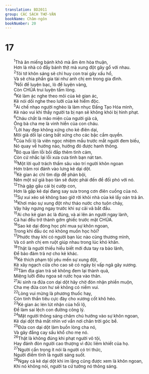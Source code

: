 ```yaml
---
translation: BD2011
group: CÁC SÁCH THƠ-VĂN
bookName: Châm-ngôn 
bookNumber: 20
---
```


<div class="title"><h1>17</h1></div>
<span class="verse ch_17_1">  <sup>1</sup>Thà ăn miếng bánh khô mà ấm êm hòa thuận,<br/>  Hơn là nhà có đầy bánh thịt mà xung đột gây gổ với nhau.<br/></span>
<span class="verse ch_17_2">  <sup>2</sup>Tôi tớ khôn sáng sẽ chỉ huy con trai gây xấu hổ,<br/>  Và sẽ chia phần gia tài như anh chị em trong gia đình.<br/></span>
<span class="verse ch_17_3">  <sup>3</sup>Nồi để luyện bạc, lò để luyện vàng,<br/>  Còn CHÚA trui luyện tấm lòng.<br/></span>
<span class="verse ch_17_4">  <sup>4</sup>Kẻ làm ác nghe theo môi của kẻ gian ác,<br/>  Kẻ nói dối nghe theo lưỡi của kẻ hiểm độc.<br/></span>
<span class="verse ch_17_5">  <sup>5</sup>Ai chế nhạo người nghèo là làm nhục Ðấng Tạo Hóa mình,<br/>  Kẻ nào vui khi thấy người ta bị nạn sẽ không khỏi bị hình phạt.<br/></span>
<span class="verse ch_17_6">  <sup>6</sup>Cháu chắt là mão miện của người già cả,<br/>  Ông bà cha mẹ là vinh hiển của con cháu.<br/></span>
<span class="verse ch_17_7">  <sup>7</sup>Lời hay đẹp không xứng cho kẻ điên dại,<br/>  Môi giả dối lại càng bất xứng cho các bậc cầm quyền.<br/></span>
<span class="verse ch_17_8">  <sup>8</sup>Của hối lộ là viên ngọc nhiệm mầu trước mắt người đem biếu,<br/>  Nó quay về hướng nào, hướng đó được hanh thông.<br/></span>
<span class="verse ch_17_9">  <sup>9</sup>Bỏ qua lầm lỗi bồi đắp thêm tình cảm,<br/>  Còn cứ nhắc lại lỗi xưa cưa tình bạn nát tan.<br/></span>
<span class="verse ch_17_10">  <sup>10</sup>Một lời quở trách thấm sâu vào trí người khôn ngoan<br/>  Hơn trăm roi đánh vào lưng kẻ dại dột.<br/></span>
<span class="verse ch_17_11">  <sup>11</sup>Kẻ gian ác chỉ tìm dịp để phản bội,<br/>  Nên một sứ giả bạo tàn sẽ được phái đến để đối phó với nó.<br/></span>
<span class="verse ch_17_12">  <sup>12</sup>Thà gặp gấu cái bị cướp con,<br/>  Hơn là gặp kẻ dại đang say sưa trong cơn điên cuồng của nó.<br/></span>
<span class="verse ch_17_13">  <sup>13</sup>Sự xui xẻo sẽ không bao giờ rời khỏi nhà của kẻ lấy oán trả ân.<br/></span>
<span class="verse ch_17_14">  <sup>14</sup>Khơi mào sự xung đột như tháo nước cho tuôn chảy,<br/>  Vậy hãy ngưng ngay trước khi sự cãi vã bắt đầu.<br/></span>
<span class="verse ch_17_15">  <sup>15</sup>Ai cho kẻ gian ác là đúng, và ai lên án người ngay lành,<br/>  Cả hai đều trở thành gớm ghiếc trước mặt CHÚA.<br/></span>
<span class="verse ch_17_16">  <sup>16</sup>Sao kẻ dại đóng học phí mua sự khôn ngoan,<br/>  Trong khi đầu óc nó không muốn học hỏi?<br/></span>
<span class="verse ch_17_17">  <sup>17</sup>Phước thay khi có người bạn lúc nào cũng thương mình,<br/>  Và có anh chị em ruột giúp nhau trong lúc khó khăn.<br/></span>
<span class="verse ch_17_18">  <sup>18</sup>Thật là người thiếu hiểu biết mới đưa tay ra bảo lãnh,<br/>  Ðể bảo đảm trả nợ cho kẻ khác.<br/></span>
<span class="verse ch_17_19">  <sup>19</sup>Kẻ thích phạm tội yêu mến sự xung đột,<br/>  Kẻ xây ngạch cửa cho cao sẽ có ngày bị vấp ngã gãy xương.<br/></span>
<span class="verse ch_17_20">  <sup>20</sup>Tâm địa gian trá sẽ không đem lại thành quả,<br/>  Miệng lưỡi điêu ngoa sẽ rước họa vào thân.<br/></span>
<span class="verse ch_17_21">  <sup>21</sup>Ai sinh ra đứa con dại dột hãy chờ đón nhận phiền muộn,<br/>  Cha mẹ đứa con hư sẽ không có niềm vui.<br/></span>
<span class="verse ch_17_22">  <sup>22</sup>Lòng vui mừng là phương thuốc hay,<br/>  Còn tinh thần tiêu cực đày cho xương cốt khô héo.<br/></span>
<span class="verse ch_17_23">  <sup>23</sup>Kẻ gian ác lén lút nhận của hối lộ,<br/>  Ðể làm sai lệch con đường công lý.<br/></span>
<span class="verse ch_17_24">  <sup>24</sup>Mặt người thông sáng chăm chú hướng vào sự khôn ngoan,<br/>  Kẻ dại dột thả mắt nhìn vơ vẩn nơi chân trời góc bể.<br/></span>
<span class="verse ch_17_25">  <sup>25</sup>Ðứa con dại dột làm buồn lòng cha nó,<br/>  Và gây đắng cay sầu khổ cho mẹ nó.<br/></span>
<span class="verse ch_17_26">  <sup>26</sup>Thật là không đúng khi phạt người vô tội,<br/>  Hay đánh đòn người cao thượng vì đức liêm khiết của họ.<br/></span>
<span class="verse ch_17_27">  <sup>27</sup>Người cẩn trọng ít nói là người có tri thức,<br/>  Người điềm tĩnh là người sáng suốt.<br/></span>
<span class="verse ch_17_28">  <sup>28</sup>Ngay cả kẻ dại dột khi im lặng cũng được xem là khôn ngoan,<br/>  Khi nó không nói, người ta cứ tưởng nó thông sáng.<br/></span>
